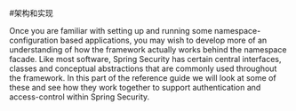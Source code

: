#架构和实现

Once you are familiar with setting up and running some namespace-configuration based applications, you may wish to develop more of an understanding of how the framework actually works behind the namespace facade. Like most software, Spring Security has certain central interfaces, classes and conceptual abstractions that are commonly used throughout the framework. In this part of the reference guide we will look at some of these and see how they work together to support authentication and access-control within Spring Security.